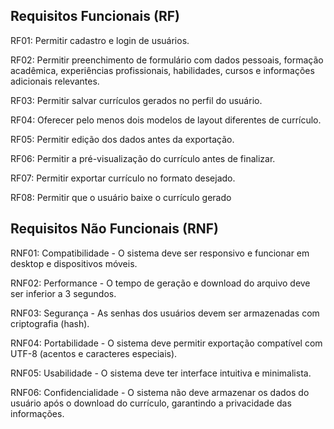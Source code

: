 ## Requisitos Funcionais (RF)

RF01: Permitir cadastro e login de usuários.

RF02: Permitir preenchimento de formulário com dados pessoais, formação acadêmica, experiências profissionais, habilidades, cursos e informações adicionais relevantes.

RF03: Permitir salvar currículos gerados no perfil do usuário.

RF04: Oferecer pelo menos dois modelos de layout diferentes de currículo.

RF05: Permitir edição dos dados antes da exportação.

RF06: Permitir a pré-visualização do currículo antes de finalizar.

RF07: Permitir exportar currículo no formato desejado.

RF08: Permitir que o usuário baixe o currículo gerado

## Requisitos Não Funcionais (RNF)

RNF01: Compatibilidade - O sistema deve ser responsivo e funcionar em desktop e dispositivos móveis.

RNF02: Performance - O tempo de geração e download do arquivo deve ser inferior a 3 segundos.

RNF03: Segurança - As senhas dos usuários devem ser armazenadas com criptografia (hash).

RNF04: Portabilidade - O sistema deve permitir exportação compatível com UTF-8 (acentos e caracteres especiais).

RNF05: Usabilidade - O sistema deve ter interface intuitiva e minimalista.

RNF06: Confidencialidade - O sistema não deve armazenar os dados do usuário após o download do currículo, garantindo a privacidade das informações.
